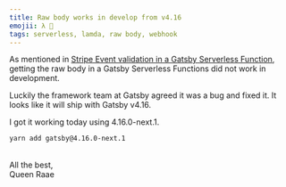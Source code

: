 ```yaml
---
title: Raw body works in develop from v4.16
emojii: λ 🎉
tags: serverless, lamda, raw body, webhook
---
```


As mentioned in [Stripe Event validation in a Gatsby Serverless Function](/posts/2022-05-19-stripe-verification/), getting the raw body in a Gatsby Serverless Functions did not work in development.

Luckily the framework team at Gatsby agreed it was a bug and fixed it. It looks like it will ship with Gatsby v4.16.

I got it working today using 4.16.0-next.1.

```bash
yarn add gatsby@4.16.0-next.1
```

&nbsp;  
All the best,  
Queen Raae
